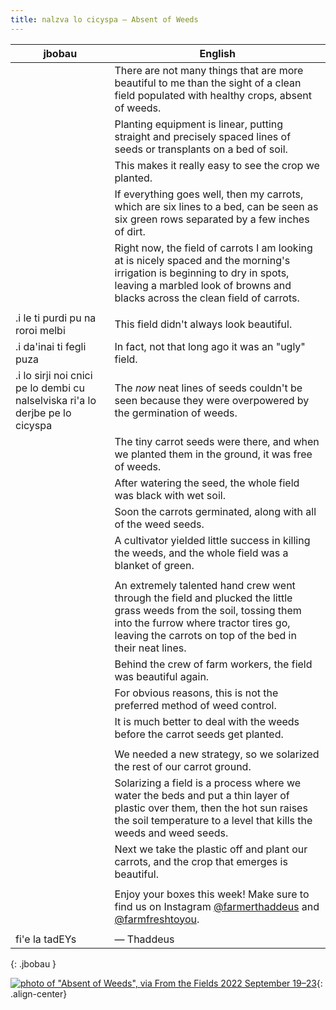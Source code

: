 ```yaml
---
title: nalzva lo cicyspa — Absent of Weeds
---
```


| jbobau | English
|-|-
|  | There are not many things that are more beautiful to me than the sight of a clean field populated with healthy crops, absent of weeds.
|  | Planting equipment is linear, putting straight and precisely spaced lines of seeds or transplants on a bed of soil.
|  | This makes it really easy to see the crop we planted.
|  | If everything goes well, then my carrots, which are six lines to a bed, can be seen as six green rows separated by a few inches of dirt.
|  | Right now, the field of carrots I am looking at is nicely spaced and the morning's irrigation is beginning to dry in spots, leaving a marbled look of browns and blacks across the clean field of carrots.
|  | 
| .i le ti purdi pu na roroi melbi | This field didn't always look beautiful.
| .i da'inai ti fegli puza | In fact, not that long ago it was an "ugly" field.
| .i lo sirji noi cnici pe lo dembi cu nalselviska ri'a lo derjbe pe lo cicyspa | The _now_ neat lines of seeds couldn't be seen because they were overpowered by the germination of weeds.
|  | The tiny carrot seeds were there, and when we planted them in the ground, it was free of weeds.
|  | After watering the seed, the whole field was black with wet soil.
|  | Soon the carrots germinated, along with all of the weed seeds.
|  | A cultivator yielded little success in killing the weeds, and the whole field was a blanket of green.
|  | 
|  | An extremely talented hand crew went through the field and plucked the little grass weeds from the soil, tossing them into the furrow where tractor tires go, leaving the carrots on top of the bed in their neat lines.
|  | Behind the crew of farm workers, the field was beautiful again.
|  | For obvious reasons, this is not the preferred method of weed control.
|  | It is much better to deal with the weeds before the carrot seeds get planted.
|  | 
|  | We needed a new strategy, so we solarized the rest of our carrot ground.
|  | Solarizing a field is a process where we water the beds and put a thin layer of plastic over them, then the hot sun raises the soil temperature to a level that kills the weeds and weed seeds.
|  | Next we take the plastic off and plant our carrots, and the crop that emerges is beautiful.
|  | 
|  | Enjoy your boxes this week! Make sure to find us on Instagram [@farmerthaddeus] and [@farmfreshtoyou].
|  | 
| fi'e la tadEYs | — Thaddeus
{: .jbobau }

[![photo of "Absent of Weeds", via _From the Fields_ 2022 September 19–23](https://i.imgur.com/vQL2Ffjl.jpeg)](https://i.imgur.com/vQL2Ffj.jpeg){: .align-center}

[@farmerthaddeus]: https://instagram.com/farmerthaddeus
[@farmfreshtoyou]: https://instagram.com/farmfreshtoyou
